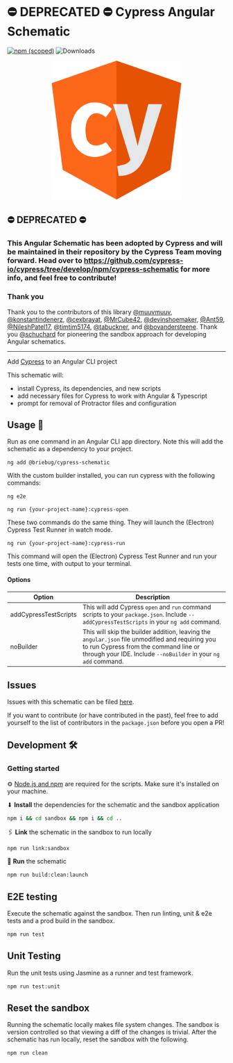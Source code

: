 # ⛔️ DEPRECATED ⛔️ Cypress Angular Schematic

[![npm (scoped)](https://img.shields.io/npm/v/@briebug/cypress-schematic.svg)](https://www.npmjs.com/package/@briebug/cypress-schematic)
![Downloads](https://img.shields.io/npm/dm/@briebug/cypress-schematic.svg)

<p align="center">
  <img alt="Cypress Schematic Logo" src="/cypress-schematic-logo-v2.png" width=300 />
</p>

## ⛔️ DEPRECATED ⛔️
### This Angular Schematic has been adopted by Cypress and will be maintained in their repository by the Cypress Team moving forward. Head over to https://github.com/cypress-io/cypress/tree/develop/npm/cypress-schematic for more info, and feel free to contribute!


### Thank you
Thank you to the contributors of this library [@muuvmuuv](https://github.com/muuvmuuv), [@konstantindenerz](https://github.com/konstantindenerz), [@cexbrayat](https://github.com/cexbrayat), [@MrCube42](https://github.com/MrCube42), [@devinshoemaker](https://github.com/devinshoemaker), [@Ant59](https://github.com/Ant59), [@NileshPatel17](https://github.com/NileshPatel17), [@timtim5174](https://github.com/timtim5174), [@tabuckner](https://github.com/tabuckner), and [@bovandersteene](https://github.com/bovandersteene). Thank you [@schuchard](https://github.com/schuchard) for pioneering the sandbox approach for developing Angular schematics.

<hr>

Add [Cypress](https://cypress.io) to an Angular CLI project

This schematic will:

- install Cypress, its dependencies, and new scripts
- add necessary files for Cypress to work with Angular & Typescript
- prompt for removal of Protractor files and configuration

## Usage 🚀

Run as one command in an Angular CLI app directory. Note this will add the schematic as a dependency to your project.

```shell
ng add @briebug/cypress-schematic
```

With the custom builder installed, you can run cypress with the following commands:

```shell script
ng e2e
```

```shell script
ng run {your-project-name}:cypress-open
```

These two commands do the same thing. They will launch the (Electron) Cypress Test Runner in watch mode.

```shell script
ng run {your-project-name}:cypress-run
```

This command will open the (Electron) Cypress Test Runner and run your tests one time, with output to your terminal.

#### Options

| Option                | Description                                                                                                                                                                                                 |
| --------------------- | ----------------------------------------------------------------------------------------------------------------------------------------------------------------------------------------------------------- |
| addCypressTestScripts | This will add Cypress `open` and `run` command scripts to your `package.json`. Include `--addCypressTestScripts` in your `ng add` command.                                                                  |
| noBuilder             | This will skip the builder addition, leaving the `angular.json` file unmodified and requiring you to run Cypress from the command line or through your IDE. Include `--noBuilder` in your `ng add` command. |

## Issues

Issues with this schematic can be filed [here](https://github.com/briebug/cypress-schematic/issues/new/choose).

If you want to contribute (or have contributed in the past), feel free to add yourself to the list of contributors in the `package.json` before you open a PR!

## Development 🛠

### Getting started

⚙ [Node.js and npm](https://docs.npmjs.com/downloading-and-installing-node-js-and-npm) are required for the scripts. Make sure it's installed on your machine.

⬇ **Install** the dependencies for the schematic and the sandbox application

```bash
npm i && cd sandbox && npm i && cd ..
```

🖇 **Link** the schematic in the sandbox to run locally

```bash
npm run link:sandbox
```

🏃 **Run** the schematic

```bash
npm run build:clean:launch
```

## E2E testing

Execute the schematic against the sandbox. Then run linting, unit & e2e tests and a prod build in the sandbox.

```bash
npm run test
```

## Unit Testing

Run the unit tests using Jasmine as a runner and test framework.

```bash
npm run test:unit
```

## Reset the sandbox

Running the schematic locally makes file system changes. The sandbox is version controlled so that viewing a diff of the changes is trivial. After the schematic has run locally, reset the sandbox with the following.

```bash
npm run clean
```
